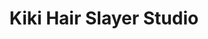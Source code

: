 ---
title: "Kiki Hair Slayer Studio"
url: /saratoga-springs/kiki-hair-slayer-studio/
shop: Friseur
---